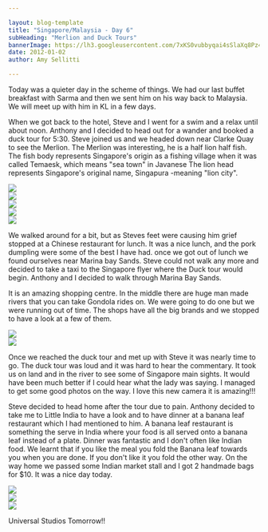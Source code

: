 ```yaml
---

layout: blog-template
title: "Singapore/Malaysia - Day 6"
subHeading: "Merlion and Duck Tours"
bannerImage: https://lh3.googleusercontent.com/7xKS0vubbyqai4sSlaXq8Pz4j1MS68ISDAxyk2-SHc8Ng6gACGMBUDdastHfHCOxNS-VdJWQjj5yLrxa5Zk4xbS7Ri8_RCeLGyKRNJZCUyX1Cpv2Ou93sg0-z1EX82httuGbdvSGtQ
date: 2012-01-02
author: Amy Sellitti

---
```


Today was a quieter day in the scheme of things. We had our last buffet breakfast with Sarma and then we sent him on his way back to Malaysia. We will meet up with him in KL in a few days.

When we got back to the hotel, Steve and I went for a swim and a relax until about noon. Anthony and I decided to head out for a wander and booked a duck tour for 5:30. Steve joined us and we headed down near Clarke Quay to see the Merlion. The Merlion was interesting, he is a half lion half fish. The fish body represents Singapore's origin as a fishing village when it was called Temaesk, which means "sea town" in Javanese The lion head represents Singapore's original name,  Singapura -meaning "lion city". 

<div class="center-image"><img src="https://lh3.googleusercontent.com/j2eQTou0YA2yTjJre7VDFfk7UjJnxezCryagbATIMF5cr3-ANrn7s7ziAHXhpKmeEnN12eOOt7LzwuPn3LeMh1fbFQSCs0yagnnqVGM5bj0aas5V2j3yprdk6tg67uWuOml3trjSjw" /></div>
<div class="center-image"><img src="https://lh3.googleusercontent.com/UD16slwv0zuL9bry6TGiE--V-B0foPYnT6P_HkEF5rgxJddRzo-xpqUaJua9VB1ncVyGz-Bkr_JbupIei8eqEQ8Lnt6xQoTKvoXoAGg2qsXn70mVi8b6YJkdo3uJotyvy52pcMgRiw" /></div>
<div class="center-image"><img src="https://lh3.googleusercontent.com/eU50FAPL-RzOFexoMilrGrmpLVgDOD9saQK7kadAoGakeXL0sm2KpKzibeFAHGAQEutyZUYwBGJuwFiezqfTl6FbiSQ10-oa2kBsp8VtRVfWfV5KYbTS7vr94sxpKvF7M85-GM9bRA" /></div>
<div class="center-image"><img src="https://lh3.googleusercontent.com/6NJ77i1G0HSzXqJggtf8f33dwcGEhUZXIYkAeExHGpWUc9fHWJcm3WuN3NdTw8Af6kgosjvr2aZcgLpFD0fDvZQS0jcsySyAmGKDZQu08lDfx2JhLOTYBuDHLNeXF20FSvgPGG4UUg" /></div>
<div class="center-image"><img src="https://lh3.googleusercontent.com/Vat9Rvm4W1NQaW9pF-hX0fp_WKEVyMNqBxdD0AjgLvs4F8ITNRhKtOx2yBzUGDRGJsx7XRfyByxx9NHBZtepr11xKGj--zDv40ZODW4zNsHm9Ig4ZHk6E5riJMaKvuWqsWGSmz9n7w" /></div>

We walked around for a bit, but as Steves feet were causing him grief stopped at a Chinese restaurant for lunch. It was a nice lunch, and the pork dumpling were some of the best I have had. once we got out of lunch we found ourselves near Marina bay Sands. Steve could not walk any more and decided to take a taxi to the Singapore flyer where the Duck tour would begin. Anthony and I decided to walk through Marina Bay Sands.

It is an amazing shopping centre. In the middle there are huge man made rivers that you can take Gondola rides on. We were going to do one but we were running out of time. The shops have all the big brands and we stopped to have a look at a few of them.

<div class="center-image"><img src="https://lh3.googleusercontent.com/7xKS0vubbyqai4sSlaXq8Pz4j1MS68ISDAxyk2-SHc8Ng6gACGMBUDdastHfHCOxNS-VdJWQjj5yLrxa5Zk4xbS7Ri8_RCeLGyKRNJZCUyX1Cpv2Ou93sg0-z1EX82httuGbdvSGtQ" /></div>
<div class="center-image"><img src="https://lh3.googleusercontent.com/QpQB0VHP5b27hAn9GKWX_ONUEvYOS35hXxwWny0PzH1Kdk9i65I0bOwoDANi9m0XIrBIdC2jKfRAMBmhdxSMRfOmAejXMil-BJYiXC5xRs0FO4ScYXGbx7l13kICWuBvqZ4rs9k4iQ" /></div>


Once we reached the duck tour and met up with Steve it was nearly time to go. The duck tour was loud and it was hard to hear the commentary. It took us on land and in the river to see some of Singapore main sights. It would have been much better if I could hear what the lady was saying. I managed to get some good photos on the way. I love this new camera it is amazing!!!

Steve decided to head home after the tour due to pain. Anthony decided to take me to Little India to have a look and to have dinner at a banana leaf restaurant which I had mentioned to him. A banana leaf restaurant is something the serve in India where your food is all served onto a banana leaf instead of a plate. Dinner was fantastic and I don't often like Indian food. We learnt that if you like the meal you fold the Banana leaf towards you when you are done. If you don't like it you fold the other way. On the way home we passed some Indian market stall and I got 2 handmade bags for $10. It was a nice day today. 

<div class="center-image"><img src="https://lh3.googleusercontent.com/FCnD7WAxV4TZESieza55Oy-9INzjf9_WVwbnp7NNTZQJrUJgpGRa__bYrCG4wThQDWiYgDKBd6sAfzhVLPfQ2wuGxmRJtXPkytgSKXC6AUU8lZV2vjDJVAh1DQl7nIp2trnnaQr4qw" /></div>
<div class="center-image"><img src="https://lh3.googleusercontent.com/kewLYbOCMM-N-atofqeoHtjQcKltwD-iio1EIMYnEhJ287lRP18XhOwEtlkdl30K2wjsz6QbOTSHMXSQ6ppKq0clUKO_nAn-gHHPZ4nTxE9Xt7rRl99myVc5WHVYpPm8PHUuR7KnnQ" /></div>
<div class="center-image"><img src="https://lh3.googleusercontent.com/Zu__eYFpOwXE_fpiCNAztDPnO5UL06u4wHv_CkdMC6n4twKfDfT3dgH0J1VfqiZFmlnpSJBWYJF_2iZHUFcvhGGMmLru9c4-FzhCR1ZL2XSzVVKhD_Yse2zkDE6fhoolIWZj07aEiw" /></div>

Universal Studios Tomorrow!!


